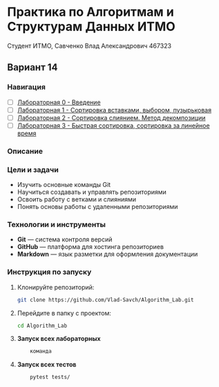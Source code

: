 # Практика по Алгоритмам и Cтруктурам Данных ИТМО

Студент ИТМО, Савченко Влад Александрович 467323
## Вариант 14

### Навигация

- [ ] [Лабораторная 0 - Введение ](Lab0)
- [ ] [Лабораторная 1 - Сортировка вставками, выбором, пузырьковая ](Lab1)
- [ ] [Лабораторная 2 - Сортировка слиянием. Метод декомпозиции ](Lab2)
- [ ] [Лабораторная 3 - Быстрая сортировка, сортировка за линейное время ](Lab3)

### Описание 

### Цели и задачи

- Изучить основные команды Git
- Научиться создавать и управлять репозиториями
- Освоить работу с ветками и слияниями
- Понять основы работы с удаленными репозиториями

### Технологии и инструменты

- **Git** — система контроля версий
- **GitHub** — платформа для хостинга репозиториев
- **Markdown** — язык разметки для оформления документации

### Инструкция по запуску

1. Клонируйте репозиторий:
   ```bash
   git clone https://github.com/Vlad-Savch/Algorithm_Lab.git
   ```
2. Перейдите в папку с проектом:
   ```bash
   cd Algorithm_Lab
   ```
3. **Запуск всех лабораторных**
    ```bash
        команда

4. **Запуск всех тестов**
    ```bash
        pytest tests/

